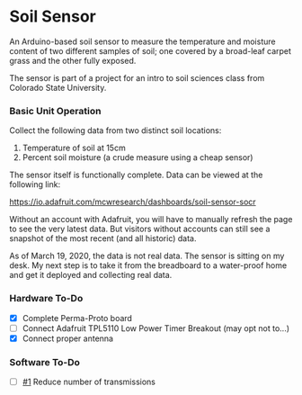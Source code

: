 # Soil Sensor
An Arduino-based soil sensor to measure the temperature and moisture content of two different samples of soil; one covered by a broad-leaf carpet grass and the other fully exposed. 

The sensor is part of a project for an intro to soil sciences class from Colorado State University. 

### Basic Unit Operation

Collect the following data from two distinct soil locations:

1. Temperature of soil at 15cm
2. Percent soil moisture (a crude measure using a cheap sensor)

The sensor itself is functionally complete. Data can be viewed at the following link:

https://io.adafruit.com/mcwresearch/dashboards/soil-sensor-socr

Without an account with Adafruit, you will have to manually refresh the page to see the very latest data. But visitors without accounts can still see a snapshot of the most recent (and all historic) data. 

As of March 19, 2020, the data is not real data. The sensor is sitting on my desk. My next step is to take it from the breadboard to a water-proof home and get it deployed and collecting real data. 

### Hardware To-Do
* [x] Complete Perma-Proto board
* [ ] Connect Adafruit TPL5110 Low Power Timer Breakout (may opt not to...)
* [x] Connect proper antenna

### Software To-Do
* [ ] [#1](https://github.com/OilSlick/soil_sensor_socr/issues/1#issue-584777977) Reduce number of transmissions
